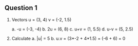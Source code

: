 ## Question 1
1. Vectors
            u = (3, 4)
            v = (-2, 1.5)

    a. -u   = (-3, -4)
    b. 2u   = (6, 8)
    c. u+v  = (1, 5.5)
    d. u-v  = (5, 2.5)

2. Calculate
    a. |u|  = 5
    b. u.v  = (3*-2 + 4*1.5)
            = (-6 + 6)
            = 0
